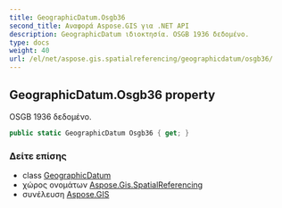 ```yaml
---
title: GeographicDatum.Osgb36
second_title: Αναφορά Aspose.GIS για .NET API
description: GeographicDatum ιδιοκτησία. OSGB 1936 δεδομένο.
type: docs
weight: 40
url: /el/net/aspose.gis.spatialreferencing/geographicdatum/osgb36/
---
```

## GeographicDatum.Osgb36 property

OSGB 1936 δεδομένο.

```csharp
public static GeographicDatum Osgb36 { get; }
```

### Δείτε επίσης

* class [GeographicDatum](../)
* χώρος ονομάτων [Aspose.Gis.SpatialReferencing](../../geographicdatum/)
* συνέλευση [Aspose.GIS](../../../)


